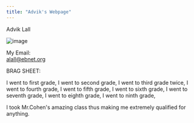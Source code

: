 ```yaml
---
title: "Advik's Webpage"
---
```


Advik Lall


![image](https://user-images.githubusercontent.com/49658408/121971473-cca98a80-cd46-11eb-9ce6-99e2a1ca874f.png)

My Email:  
    alall@ebnet.org

BRAG SHEET:

I went to first grade,
I went to second grade,
I went to third grade twice,
I went to fourth grade,
I went to fifth grade,
I went to sixth grade,
I went to seventh grade,
I went to eighth grade,
I went to ninth grade,

I took Mr.Cohen's amazing class thus making me extremely qualified for anything. 

